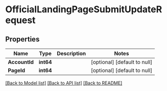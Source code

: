 # OfficialLandingPageSubmitUpdateRequest

## Properties
Name | Type | Description | Notes
------------ | ------------- | ------------- | -------------
**AccountId** | **int64** |  | [optional] [default to null]
**PageId** | **int64** |  | [optional] [default to null]

[[Back to Model list]](../README.md#documentation-for-models) [[Back to API list]](../README.md#documentation-for-api-endpoints) [[Back to README]](../README.md)


